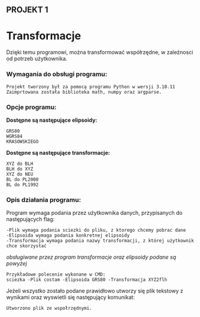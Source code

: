 ## PROJEKT 1
# Transformacje

Dzięki temu programowi, można transformować współrzędne, w zależnosci od potrzeb użytkownika.

### Wymagania do obsługi programu:
```
Projekt tworzony był za pomocą programu Python w wersji 3.10.11
Zaimprtowana została biblioteka math, numpy oraz argparse.
```

### Opcje programu:
**Dostępne są następujące elipsoidy:**
```
GRS80
WGRS84
KRASOWSKIEGO
```

**Dostępne są następujące transformacje:**
```
XYZ do BLH
BLH do XYZ
XYZ do NEU
BL do PL2000
BL do PL1992
```

### Opis działania programu:
Program wymaga podania przez użytkownika danych, przypisanych do następujących flag:
```
-Plik wymaga podania sciezki do pliku, z ktorego chcemy pobrac dane
-Elipsoida wymaga podania konkretnej elipsoidy
-Transformacja wymaga podania nazwy transformacji, z której użytkownik chce skorzystać
```
*obsługiwane przez program transformacje oraz elipsoidy podane są powyżej*

```
Przykładowe polecenie wykonane w CMD:
sciezka -Plik costam -Elipsoida GRS80 -Transformacja XYZ2flh
```

Jeżeli wszystko zostało podane prawidłowo utworzy się plik tekstowy z wynikami oraz wyswietli się  następujący komunikat:
```
Utworzono plik ze wspołrzędnymi.
```











